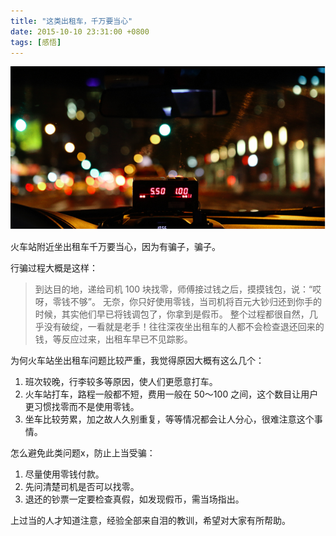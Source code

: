 ```yaml
---
title: "这类出租车，千万要当心"
date: 2015-10-10 23:31:00 +0800
tags: [感悟]
---
```


![taxi](/images/taxi.png)

火车站附近坐出租车千万要当心，因为有骗子，骗子。

行骗过程大概是这样：

> 到达目的地，递给司机 100 块找零，师傅接过钱之后，摸摸钱包，说：“哎呀，零钱不够”。
> 无奈，你只好使用零钱，当司机将百元大钞归还到你手的时候，其实他们早已将钱调包了，你拿到是假币。
> 整个过程都很自然，几乎没有破绽，一看就是老手！往往深夜坐出租车的人都不会检查退还回来的钱，等反应过来，出租车早已不见踪影。

为何火车站坐出租车问题比较严重，我觉得原因大概有这么几个：

1. 班次较晚，行李较多等原因，使人们更愿意打车。
2. 火车站打车，路程一般都不短，费用一般在 50～100 之间，这个数目让用户更习惯找零而不是使用零钱。
3. 坐车比较劳累，加之故人久别重复，等等情况都会让人分心，很难注意这个事情。

怎么避免此类问题x，防止上当受骗：

1. 尽量使用零钱付款。
2. 先问清楚司机是否可以找零。
3. 退还的钞票一定要检查真假，如发现假币，需当场指出。

上过当的人才知道注意，经验全部来自泪的教训，希望对大家有所帮助。
